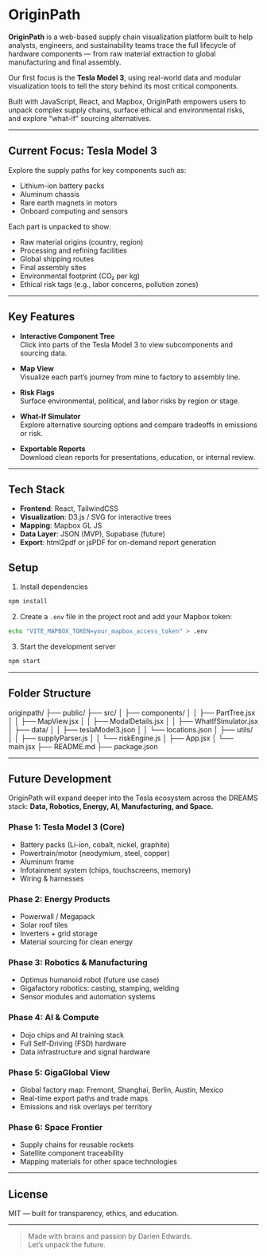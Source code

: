 # OriginPath

**OriginPath** is a web-based supply chain visualization platform built to help analysts, engineers, and sustainability teams trace the full lifecycle of hardware components — from raw material extraction to global manufacturing and final assembly.

Our first focus is the **Tesla Model 3**, using real-world data and modular visualization tools to tell the story behind its most critical components.

Built with JavaScript, React, and Mapbox, OriginPath empowers users to unpack complex supply chains, surface ethical and environmental risks, and explore "what-if" sourcing alternatives.

---

## Current Focus: Tesla Model 3

Explore the supply paths for key components such as:

- Lithium-ion battery packs  
- Aluminum chassis  
- Rare earth magnets in motors  
- Onboard computing and sensors  

Each part is unpacked to show:

- Raw material origins (country, region)  
- Processing and refining facilities  
- Global shipping routes  
- Final assembly sites  
- Environmental footprint (CO₂ per kg)  
- Ethical risk tags (e.g., labor concerns, pollution zones)  

---

## Key Features

- **Interactive Component Tree**  
  Click into parts of the Tesla Model 3 to view subcomponents and sourcing data.

- **Map View**  
  Visualize each part’s journey from mine to factory to assembly line.

- **Risk Flags**  
  Surface environmental, political, and labor risks by region or stage.

- **What-If Simulator**  
  Explore alternative sourcing options and compare tradeoffs in emissions or risk.

- **Exportable Reports**  
  Download clean reports for presentations, education, or internal review.

---

## Tech Stack

- **Frontend**: React, TailwindCSS  
- **Visualization**: D3.js / SVG for interactive trees  
- **Mapping**: Mapbox GL JS  
- **Data Layer**: JSON (MVP), Supabase (future)
- **Export**: html2pdf or jsPDF for on-demand report generation

## Setup

1. Install dependencies

```bash
npm install
```

2. Create a `.env` file in the project root and add your Mapbox token:

```bash
echo "VITE_MAPBOX_TOKEN=your_mapbox_access_token" > .env
```

3. Start the development server

```bash
npm start
```

---

## Folder Structure

originpath/
├── public/
├── src/
│ ├── components/
│ │ ├── PartTree.jsx
│ │ ├── MapView.jsx
│ │ ├── ModalDetails.jsx
│ │ ├── WhatIfSimulator.jsx
│ ├── data/
│ │ ├── teslaModel3.json
│ │ └── locations.json
│ ├── utils/
│ │ ├── supplyParser.js
│ │ └── riskEngine.js
│ ├── App.jsx
│ └── main.jsx
├── README.md
├── package.json


---

## Future Development

OriginPath will expand deeper into the Tesla ecosystem across the DREAMS stack: **Data, Robotics, Energy, AI, Manufacturing, and Space.**

### Phase 1: Tesla Model 3 (Core)
- Battery packs (Li-ion, cobalt, nickel, graphite)  
- Powertrain/motor (neodymium, steel, copper)  
- Aluminum frame  
- Infotainment system (chips, touchscreens, memory)  
- Wiring & harnesses  

### Phase 2: Energy Products
- Powerwall / Megapack  
- Solar roof tiles  
- Inverters + grid storage  
- Material sourcing for clean energy  

### Phase 3: Robotics & Manufacturing
- Optimus humanoid robot (future use case)  
- Gigafactory robotics: casting, stamping, welding  
- Sensor modules and automation systems  

### Phase 4: AI & Compute
- Dojo chips and AI training stack  
- Full Self-Driving (FSD) hardware  
- Data infrastructure and signal hardware  

### Phase 5: GigaGlobal View
- Global factory map: Fremont, Shanghai, Berlin, Austin, Mexico  
- Real-time export paths and trade maps  
- Emissions and risk overlays per territory

### Phase 6: Space Frontier
- Supply chains for reusable rockets
- Satellite component traceability
- Mapping materials for other space technologies

---

## License

MIT — built for transparency, ethics, and education.

---

> Made with brains and passion by Darien Edwards.  
> Let’s unpack the future.
